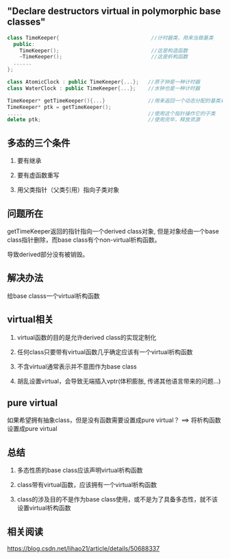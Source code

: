 ## "Declare destructors virtual in polymorphic base classes"

```cpp
class TimeKeeper{                              //计时器类，用来当做基类
  public:
    TimeKeeper();                              //这是构造函数
    ~TimeKeeper();                             //这是析构函数
  ......
};

class AtomicClock : public TimeKeeper{...};   //原子钟是一种计时器
class WaterClock : public TimeKeeper{...};    //水钟也是一种计时器

TimeKeeper* getTimeKeeper(){...}              //用来返回一个动态分配的基类对象
TimeKeeper* ptk = getTimeKeeper();            
.....                                         //使用这个指针操作它的子类
delete ptk;                                   //使用完毕，释放资源
```

## 多态的三个条件

1. 要有继承

2. 要有虚函数重写

3. 用父类指针（父类引用）指向子类对象

## 问题所在

getTimeKeeper返回的指针指向一个derived class对象, 但是对象经由一个base class指针删除，而base class有个non-virtual析构函数。

导致derived部分没有被销毁。

## 解决办法

给base classs一个virtual析构函数

## virtual相关

1. virtual函数的目的是允许derived class的实现定制化

2. 任何class只要带有virtual函数几乎确定应该有一个virtual析构函数

3. 不含virtual通常表示并不意图作为base class

4. 胡乱设置virtual，会导致无端插入vptr(体积膨胀, 传递其他语言带来的问题...)

## pure virtual

如果希望拥有抽象class，但是没有函数需要设置成pure virtual？ ==> 将析构函数设置成pure virtual

## 总结

1. 多态性质的base class应该声明virtual析构函数

2. class带有virtual函数，应该拥有一个virtual析构函数

3. class的涉及目的不是作为base class使用，或不是为了具备多态性，就不该设置virtual析构函数

## 相关阅读

https://blog.csdn.net/lihao21/article/details/50688337
